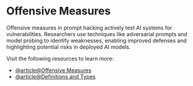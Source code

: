 # Offensive Measures

Offensive measures in prompt hacking actively test AI systems for vulnerabilities. Researchers use techniques like adversarial prompts and model probing to identify weaknesses, enabling improved defenses and highlighting potential risks in deployed AI models.

Visit the following resources to learn more:

- [@article@Offensive Measures](https://learnprompting.org/docs/prompt_hacking/offensive_measures/overview)
- [@article@Definitions and Types](https://www.gyata.ai/prompt-engineering/offensive-measures)
